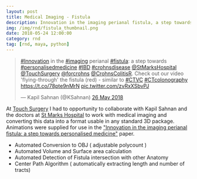 ```yaml
---
layout: post
title: Medical Imaging - Fistula
description: Innovation in the imaging perianal fistula, a step towards personalised medicine.
img: /img/rnd/fistula_thumbnail.png
date: 2018-05-24 12:00:00
category: rnd
tag: [rnd, maya, python]
---
```

<p align="center"><blockquote class="twitter-tweet" data-lang="en-gb"><p lang="en" dir="ltr"><a href="https://twitter.com/hashtag/Innovation?src=hash&amp;ref_src=twsrc%5Etfw">#Innovation</a> in the <a href="https://twitter.com/hashtag/imaging?src=hash&amp;ref_src=twsrc%5Etfw">#imaging</a> perianal <a href="https://twitter.com/hashtag/fistula?src=hash&amp;ref_src=twsrc%5Etfw">#fistula</a>: a step towards <a href="https://twitter.com/hashtag/personalisedmedicine?src=hash&amp;ref_src=twsrc%5Etfw">#personalisedmedicine</a> <a href="https://twitter.com/hashtag/IBD?src=hash&amp;ref_src=twsrc%5Etfw">#IBD</a> <a href="https://twitter.com/hashtag/crohnsdisease?src=hash&amp;ref_src=twsrc%5Etfw">#crohnsdisease</a> <a href="https://twitter.com/StMarksHospital?ref_src=twsrc%5Etfw">@StMarksHospital</a> <a href="https://twitter.com/TouchSurgery?ref_src=twsrc%5Etfw">@TouchSurgery</a> <a href="https://twitter.com/forcrohns?ref_src=twsrc%5Etfw">@forcrohns</a> <a href="https://twitter.com/CrohnsColitisR?ref_src=twsrc%5Etfw">@CrohnsColitisR</a>. Check out our video &#39;flying-through&#39; the fistula (red) - similar to <a href="https://twitter.com/hashtag/CTVC?src=hash&amp;ref_src=twsrc%5Etfw">#CTVC</a> <a href="https://twitter.com/hashtag/CTcolonography?src=hash&amp;ref_src=twsrc%5Etfw">#CTcolonography</a> <a href="https://t.co/78pte9nMrN">https://t.co/78pte9nMrN</a> <a href="https://t.co/zvRxXSbvPJ">pic.twitter.com/zvRxXSbvPJ</a></p>&mdash; Kapil Sahnan (@KSahnan) <a href="https://twitter.com/KSahnan/status/1000449375062118400?ref_src=twsrc%5Etfw">26 May 2018</a></blockquote><script async src="https://platform.twitter.com/widgets.js" charset="utf-8"></script></p> 

<p class="justify">At <a href="https://www.touchsurgery.com/">Touch Surgery</a> I had to opportunity to collaborate with Kapil Sahnan and the doctors at <a href="http://www.stmarkshospital.nhs.uk/">St Marks Hospital</a> to work with medical imaging and converting this data into a format usable in any standard 3D package. Animations were supplied for use in the <a href="http://journals.sagepub.com/doi/full/10.1177/1756284818775060#">"Innovation in the imaging perianal fistula: a step towards personalised medicine"</a> paper.</p> 

<ul>
  <li>Automated Conversion to OBJ ( adjustable polycount )</li>
  <li>Automated Volume and Surface area calculation</li>
  <li>Automated Detection of Fistula intersection with other Anatomy</li>
  <li>Center Path Algorithm ( automatically extracting length and number of tracts)</li>
</ul>
